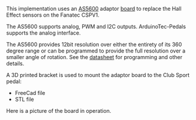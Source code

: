 This implementation uses an [AS5600](https://ams.com/en/AS5600) adaptor [board](https://ams.com/as5600adapterboard) to replace the Hall Effect sensors on the Fanatec CSPV1.

The AS5600 supports analog, PWM and I2C outputs.  ArduinoTec-Pedals supports the analog interface.

The AS5600 provides 12bit resolution over either the entirety of its 360 degree range or can be programmed to provide the full resolution over a smaller angle of rotation.  See the [datasheet](https://ams.com/documents/20143/36005/AS5600_DS000365_5-00.pdf) for programming and other details.

A 3D printed bracket is used to mount the adaptor board to the Club Sport pedal:

- FreeCad file
- STL file

Here is a picture of the board in operation.